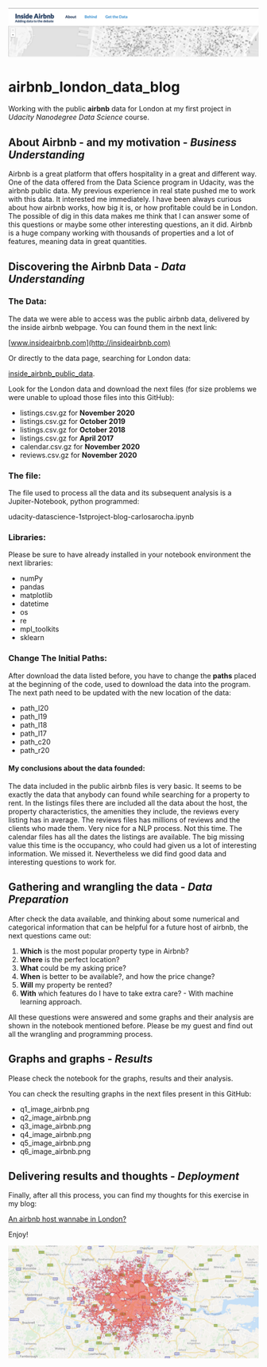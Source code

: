 ![alt_text](Readme-title.png "Title")

# airbnb_london_data_blog

Working with the public **airbnb** data for London at my first project in _Udacity Nanodegree Data Science_ course.

## About Airbnb - and my motivation - _Business Understanding_


Airbnb is a great platform that offers hospitality in a great and different way.
One of the data offered from the Data Science program in Udacity, was the airbnb public data.
My previous experience in real state pushed me to work with this data. It interested me immediately.
I have been always curious about how airbnb works, how big it is, or how profitable could be in London. The possible of dig in this data makes me think that I can answer some of this questions or maybe some other interesting questions, an it did.
Airbnb is a huge company working with thousands of properties and a lot of features, meaning data in great quantities.


## Discovering the Airbnb Data - _Data Understanding_

### The Data:
	
The data we were able to access was the public airbnb data, delivered by the inside airbnb webpage. You can found them in the next link:
	
[www.insideairbnb.com](http://insideairbnb.com)

Or directly to the data page, searching for London data:
	
[inside_airbnb_public_data](http://insideairbnb.com/get-the-data.html).

Look for the London data and download the next files (for size problems we were unable to upload those files into this GitHub):

- listings.csv.gz for **November 2020**
- listings.csv.gz for **October 2019**
- listings.csv.gz for **October 2018**
- listings.csv.gz for **April 2017**
- calendar.csv.gz for **November 2020**
- reviews.csv.gz for **November 2020**

### The file:

The file used to process all the data and its subsequent analysis is a Jupiter-Notebook, python programmed:

udacity-datascience-1stproject-blog-carlosarocha.ipynb

### Libraries:

Please be sure to have already installed in your notebook environment the next libraries:

* numPy
* pandas
* matplotlib
* datetime
* os
* re
* mpl_toolkits
* sklearn


### Change The Initial Paths:

After download the data listed before, you have to change the **paths** placed at the beginning of the code, used to download the data into the 		program.
The next path need to be updated with the new location of the data:

* path_l20
* path_l19
* path_l18
* path_l17
* path_c20
* path_r20

#### My conclusions about the data founded:

The data included in the public airbnb files is very basic. It seems to be exactly the data that anybody can found while searching for a property to rent. 
In the listings files there are included all the data about the host, the property characteristics, the amenities they include, the reviews every listing has in average.
The reviews files has millions of reviews and the clients who made them. Very nice for a NLP process. Not this time.
The calendar files has all the dates the listings are available.
The big missing value this time is the occupancy, who could had given us a lot of interesting information. We missed it.
Nevertheless we did find good data and interesting questions to work for.

## Gathering and wrangling the data - _Data Preparation_

After check the data available, and thinking about some numerical and categorical information that can be helpful for a future host of airbnb, the next questions came out:

1. **Which** is the most popular property type in Airbnb?
2. **Where** is the perfect location?
3. **What** could be my asking price?
4. **When** is better to be available?, and how the price change?
5. **Will** my property be rented?
6. **With** which features do I have to take extra care? - With machine learning approach.

All these questions were answered and some graphs and their analysis are shown in the notebook mentioned before.
Please be my guest and find out all the wrangling and programming process. 

	
## Graphs and graphs - _Results_

Please check the notebook for the graphs, results and their analysis.

You can check the resulting graphs in the next files present in this GitHub:

* q1_image_airbnb.png
* q2_image_airbnb.png
* q3_image_airbnb.png
* q4_image_airbnb.png
* q5_image_airbnb.png
* q6_image_airbnb.png


## Delivering results and thoughts - _Deployment_

Finally, after all this process, you can find my thoughts for this exercise in my blog:

[An airbnb host wannabe in London?](https://carloslarocha.medium.com/an-airbnb-host-wannabe-in-london-6088c15426a7)

Enjoy!

![alt text](airbnb_properties_london2020.png "ending")




